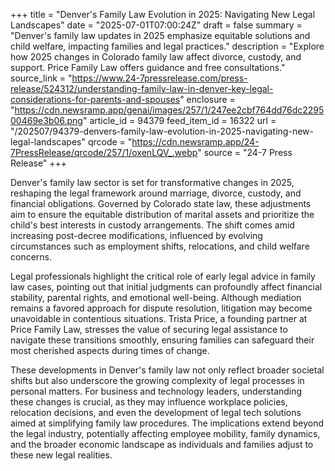 +++
title = "Denver's Family Law Evolution in 2025: Navigating New Legal Landscapes"
date = "2025-07-01T07:00:24Z"
draft = false
summary = "Denver's family law updates in 2025 emphasize equitable solutions and child welfare, impacting families and legal practices."
description = "Explore how 2025 changes in Colorado family law affect divorce, custody, and support. Price Family Law offers guidance and free consultations."
source_link = "https://www.24-7pressrelease.com/press-release/524312/understanding-family-law-in-denver-key-legal-considerations-for-parents-and-spouses"
enclosure = "https://cdn.newsramp.app/genai/images/257/1/247ee2cbf764dd76dc229500469e3b06.png"
article_id = 94379
feed_item_id = 16322
url = "/202507/94379-denvers-family-law-evolution-in-2025-navigating-new-legal-landscapes"
qrcode = "https://cdn.newsramp.app/24-7PressRelease/qrcode/257/1/oxenLQV_.webp"
source = "24-7 Press Release"
+++

<p>Denver's family law sector is set for transformative changes in 2025, reshaping the legal framework around marriage, divorce, custody, and financial obligations. Governed by Colorado state law, these adjustments aim to ensure the equitable distribution of marital assets and prioritize the child's best interests in custody arrangements. The shift comes amid increasing post-decree modifications, influenced by evolving circumstances such as employment shifts, relocations, and child welfare concerns.</p><p>Legal professionals highlight the critical role of early legal advice in family law cases, pointing out that initial judgments can profoundly affect financial stability, parental rights, and emotional well-being. Although mediation remains a favored approach for dispute resolution, litigation may become unavoidable in contentious situations. Trista Price, a founding partner at Price Family Law, stresses the value of securing legal assistance to navigate these transitions smoothly, ensuring families can safeguard their most cherished aspects during times of change.</p><p>These developments in Denver's family law not only reflect broader societal shifts but also underscore the growing complexity of legal processes in personal matters. For business and technology leaders, understanding these changes is crucial, as they may influence workplace policies, relocation decisions, and even the development of legal tech solutions aimed at simplifying family law procedures. The implications extend beyond the legal industry, potentially affecting employee mobility, family dynamics, and the broader economic landscape as individuals and families adjust to these new legal realities.</p>